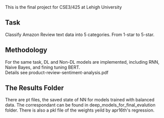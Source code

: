 This is the final project for CSE3/425 at Lehigh University

## Task
Classify Amazon Review text data into 5 categories. From 1-star to 5-star.

## Methodology
For the same task, DL and Non-DL models are implemented, including RNN, Naive Bayes, and fining tuning BERT. \
Details see product-review-sentiment-analysis.pdf 

## The Results Folder
There are pt files, the saved state of NN for models trained with balanced data. The correspondant can be found in deep_models_for_final_evalution folder.
There is also a pkl file of the weights yeild by apr16th's regression. 
